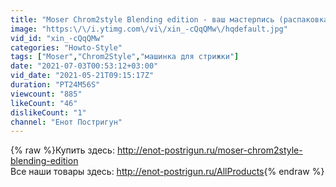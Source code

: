 ```yaml
---
title: "Moser Chrom2style Blending edition - ваш мастерпись (распаковка и обзор)"
image: "https:\/\/i.ytimg.com\/vi\/xin_-cQqQMw\/hqdefault.jpg"
vid_id: "xin_-cQqQMw"
categories: "Howto-Style"
tags: ["Moser","Chrom2Style","машинка для стрижки"]
date: "2021-07-03T00:53:12+03:00"
vid_date: "2021-05-21T09:15:17Z"
duration: "PT24M56S"
viewcount: "885"
likeCount: "46"
dislikeCount: "1"
channel: "Енот Постригун"
---
```

{% raw %}Купить здесь: <a rel="nofollow" target="blank" href="http://enot-postrigun.ru/moser-chrom2style-blending-edition">http://enot-postrigun.ru/moser-chrom2style-blending-edition</a><br />Все наши товары здесь: <a rel="nofollow" target="blank" href="http://enot-postrigun.ru/AllProducts">http://enot-postrigun.ru/AllProducts</a>{% endraw %}
